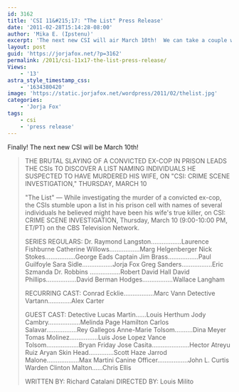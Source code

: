 ```yaml
---
id: 3162
title: 'CSI 11&#215;17: "The List" Press Release'
date: '2011-02-28T15:14:28-08:00'
author: 'Mika E. (Ipstenu)'
excerpt: 'The next new CSI will air March 10th!  We can take a couple weeks off, eh?'
layout: post
guid: 'https://jorjafox.net/?p=3162'
permalink: /2011/csi-11x17-the-list-press-release/
Views:
    - '13'
astra_style_timestamp_css:
    - '1634380420'
image: 'https://static.jorjafox.net/wordpress/2011/02/thelist.jpg'
categories:
    - 'Jorja Fox'
tags:
    - csi
    - 'press release'
---
```


Finally!  The next new CSI will be March 10th!

<blockquote>THE BRUTAL SLAYING OF A CONVICTED EX-COP IN PRISON LEADS THE CSIs TO DISCOVER A LIST NAMING INDIVIDUALS HE SUSPECTED TO HAVE MURDERED HIS WIFE, ON "CSI: CRIME SCENE INVESTIGATION," THURSDAY, MARCH 10

"The List" — While investigating the murder of a convicted ex-cop, the CSIs stumble upon a list in his prison cell with names of several individuals he believed might have been his wife's true killer, on CSI: CRIME SCENE INVESTIGATION, Thursday, March 10 (9:00-10:00 PM, ET/PT) on the CBS Television Network.

SERIES REGULARS:
Dr. Raymond Langston……………..Laurence Fishburne
Catherine Willows……………..Marg Helgenberger
Nick Stokes……………..George Eads
Captain Jim Brass……………..Paul Guilfoyle
Sara Sidle……………..Jorja Fox
Greg Sanders……………..Eric Szmanda
Dr. Robbins ……………..Robert David Hall
David Phillips……………..David Berman
Hodges……………..Wallace Langham

RECURRING CAST:
Conrad Ecklie……………..Marc Vann
Detective Vartann………….Alex Carter

GUEST CAST:
Detective Lucas Martin……Louis Herthum
Jody Cambry………………Melinda Page Hamilton
Carlos Salavar……………..Rey Gallegos
Anne-Marie Tolsom……….Dina Meyer
Tomas Molinez…………….Luis Jose Lopez
Vance Tolsom……………...Bryan Friday
Jose Casita…………………Hector Atreyu Ruiz
Aryan Skin Head…………..Scott Haze
Jarrod Malone……………...Max Martini
Canine Officer……………..John L. Curtis
Warden Clinton Malton……Chris Ellis

WRITTEN BY: Richard Catalani
DIRECTED BY: Louis Milito</blockquote>
